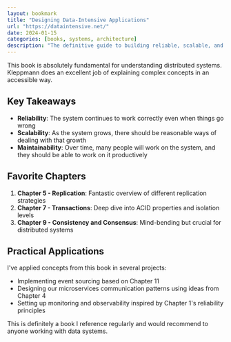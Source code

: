 ```yaml
---
layout: bookmark
title: "Designing Data-Intensive Applications"
url: "https://dataintensive.net/"
date: 2024-01-15
categories: [books, systems, architecture]
description: "The definitive guide to building reliable, scalable, and maintainable systems. Essential reading for any backend engineer."
---
```


This book is absolutely fundamental for understanding distributed systems. Kleppmann does an excellent job of explaining complex concepts in an accessible way.

## Key Takeaways

- **Reliability**: The system continues to work correctly even when things go wrong
- **Scalability**: As the system grows, there should be reasonable ways of dealing with that growth
- **Maintainability**: Over time, many people will work on the system, and they should be able to work on it productively

## Favorite Chapters

1. **Chapter 5 - Replication**: Fantastic overview of different replication strategies
2. **Chapter 7 - Transactions**: Deep dive into ACID properties and isolation levels
3. **Chapter 9 - Consistency and Consensus**: Mind-bending but crucial for distributed systems

## Practical Applications

I've applied concepts from this book in several projects:
- Implementing event sourcing based on Chapter 11
- Designing our microservices communication patterns using ideas from Chapter 4
- Setting up monitoring and observability inspired by Chapter 1's reliability principles

This is definitely a book I reference regularly and would recommend to anyone working with data systems.